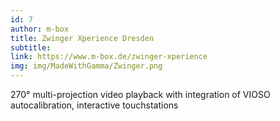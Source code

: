 ```yaml
---
id: 7
author: m-box
title: Zwinger Xperience Dresden
subtitle:
link: https://www.m-box.de/zwinger-xperience
img: img/MadeWithGamma/Zwinger.png
---
```

270° multi-projection video playback with integration of VIOSO autocalibration, interactive touchstations
